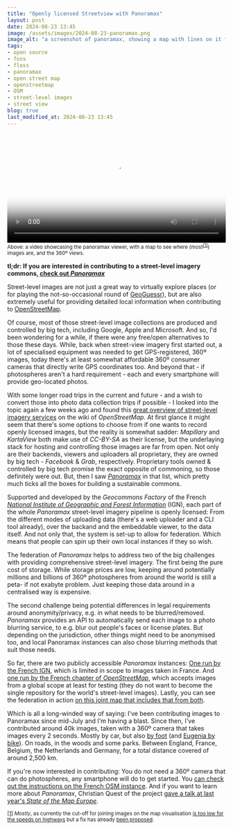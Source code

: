 ```yaml
---
title: "Openly licensed Streetview with Panoramax"
layout: post
date: 2024-08-23 13:45
image: /assets/images/2024-08-23-panoramax.png
image_alt: "a screenshot of panoramax, showing a map with lines on it for where images are placed, with a small insert of an actual 360 degree image"
tags: 
- open source
- foss 
- floss 
- panoramax
- open street map
- openstreetmap
- OSM
- street-level images
- street view
blog: true
last_modified_at: 2024-08-23 13:45
---
```


<video controls width="100%" loop="true" poster="/assets/images/2024-08-23-panoramax.png">
  <source src="/assets/videos/2024-08-23-panoramax.mp4" type="video/mp4"/>
    <p>
        A video of Panoramax in action. Starting out with a map view which has small orange lines for where images are available. 
        Then going into the actual 360 degree images and moving around. 
    </p>
</video>
<small id="fn1-anchor">
    Above: a video showcasing the panoramax viewer, with a map to see where (most<sup><a href="#fn1">[1]</a></sup>) images are, and the 360º views.
</small>

**tl;dr: If you are interested in contributing to a street-level imagery commons, [check out _Panoramax_](https://panoramax.fr/)**

Street-level images are not just a great way to virtually explore places (or for playing the not-so-occasional round of [GeoGuessr](https://www.geoguessr.com/)), but are also extremely useful for providing detailed local information when contributing to [OpenStreetMap](https://www.openstreetmap.org). 

Of course, most of those street-level image collections are produced and controlled by big tech, including Google, Apple and Microsoft.
And so, I'd been wondering for a while, if there were any free/open alternatives to those these days. 
While, back when street-view imagery first started out, a lot of specialised equipment was needed to get GPS-registered, 360º images, today there's at least somewhat affordable 360º consumer cameras that directly write GPS coordinates too. 
And beyond that - if photospheres aren't a hard requirement -  each and every smartphone will provide geo-located photos. 

With some longer road trips in the current and future - and a wish to convert those into photo data collection trips if possible - I looked into the topic again a few weeks ago and found this [great overview of street-level imagery services](https://wiki.openstreetmap.org/wiki/Street-level_imagery_services) on the wiki of _OpenStreetMap_. 
At first glance it might seem that there's some options to choose from if one wants to record openly licensed images, but the reality is somewhat sadder: 
_Mapillary_ and _KartaView_ both make use of _CC-BY-SA_ as their license, but the underlaying stack for hosting and controlling those images are far from open. 
Not only are their backends, viewers and uploaders all proprietary, they are owned by big tech - _Facebook_ & _Grab_, respectively. 
Proprietary tools owned & controlled by big tech promise the exact opposite of commoning, so those definitely were out. 
But, then I saw [_Panoramax_](https://panoramax.fr) in that list, which pretty much ticks all the boxes for building a sustainable commons. 

Supported and developed by the _Geocommons Factory_ of the French [_National Institute of Geographic and Forest Information_](https://www.ign.fr/institut) (IGN), each part of the whole _Panoramax_ street-level imagery pipeline is openly licensed: 
From the different modes of uploading data (there's a web uploader and a CLI tool already), over the backand and the embeddable viewer, to the data itself. 
And not only that, the system is set-up to allow for federation. Which means that people can spin up their own local instances if they so wish. 

The federation of _Panoramax_ helps to address two of the big challenges with providing comprehensive street-level imagery. 
The first being the pure cost of storage. 
While storage prices are low, keeping around potentially millions and billions of 360º photospheres from around the world is still a peta- if not exabyte problem. Just keeping those data around in a centralised way is expensive. 

The second challenge being potential differences in legal requirements around anonymity/privacy, e.g. in what needs to be blurred/removed. _Panoramax_ provides an API to automatically send each image to a photo blurring service, to e.g. blur out people's faces or license plates. But depending on the jurisdiction, other things might need to be anonymised too, and local Panoramax instances can also chose blurring methods that suit those needs. 

So far, there are two publicly accessible _Panoramax_ instances: 
[One run by the French IGN](https://panoramax.ign.fr), which is limited in scope to images taken in France. 
And [one run by the French chapter of _OpenStreetMap_](https://panoramax.openstreetmap.fr), which accepts images from a global scope at least for testing (they do not want to become the single repository for the world's street-level images). Lastly, you can see the federation in action [on this joint map that includes that from both](https://api.panoramax.xyz).

Which is all a long-winded way of saying: 
I've been contributing images to Panoramax since mid-July and I'm having a blast. 
Since then, I've contributed around 40k images, taken with a 360º camera that takes images every 2 seconds. 
Mostly by car, but also [by foot](https://scholar.social/@gedankenstuecke/112763921080835205) (and [Eugenia by bike](https://scholar.social/@gedankenstuecke/112779020016826824)). 
On roads, in the woods and some parks. 
Between England, France, Belgium, the Netherlands and Germany, for a total distance covered of around 2,500 km. 

If you're now interested in contributing:
You do not need a 360º camera that can do photospheres, any smartphone will do to get started.
You [can check out the instructions on the French OSM instance](https://panoramax.openstreetmap.fr).
And if you want to learn more about _Panoramax_, Christian Quest of the project [gave a talk at last year's _State of the Map Europe_](https://www.youtube.com/watch?v=Vh87F5Zie6k). 

<p id='fn1'>
    <small>
        <a href="#fn1-anchor">[1]</a> <em>Mostly</em>, as currently the cut-off for joining images on the map visualisation 
        <a href="https://gitlab.com/panoramax/server/api/-/issues/177">is too low for the speeds on highways</a> but a fix has already 
        <a href="https://gitlab.com/panoramax/server/api/-/merge_requests/300">been proposed</a>.
    </small>
</p>
